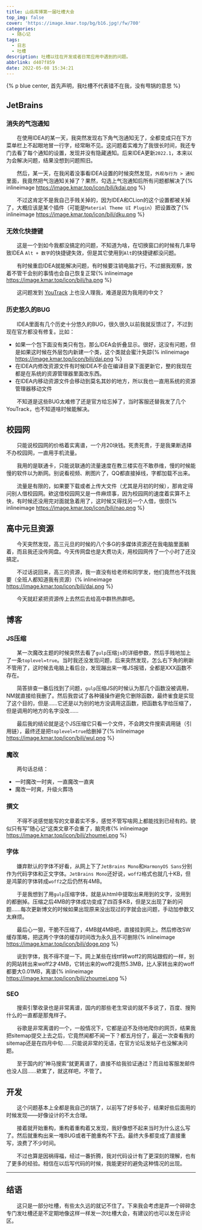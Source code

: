 ```yaml
---
title: 山岳库博第一届吐槽大会
top_img: false
cover: 'https://image.kmar.top/bg/b16.jpg!/fw/700'
categories:
  - 随心记
tags:
  - 日志
  - 吐槽
description: 吐槽以往在开发或者日常应用中遇到的问题。
abbrlink: d407f859
date: 2022-05-08 15:34:21
---
```


{% p blue center, 首先声明，我吐槽不代表错不在我，没有甩锅的意思 %}

## JetBrains

### 消失的气泡通知

&emsp;&emsp;在使用IDEA的某一天，我突然发现右下角气泡通知无了，全都变成只在下方菜单栏上不起眼地冒一行字，经常瞅不见。这问题着实难为了我很长时间，我还专门去看了每个通知的设置，发现并没有隐藏通知。后来IDEA更新`2022.1`，本来以为会解决问题，结果没想到问题照旧。

&emsp;&emsp;然后，某一天，在我闲着没事看IDEA设置的时候突然发现，`外观与行为 > 通知`里面，我竟然把气泡通知关掉了？果然，勾选上气泡通知后所有问题都解决了{% inlineimage https://image.kmar.top/icon/bili/kdai.png %}

&emsp;&emsp;不过这肯定不是我自己手贱关掉的，因为IDEA和CLion的这个设置都被关掉了，大概应该是某个插件（可能是`Material Theme UI Plugin`）把设置改了{% inlineimage https://image.kmar.top/icon/bili/dku.png %}

### 无效化快捷键

&emsp;&emsp;这是一个到如今我都没搞定的问题，不知道为啥，在切换窗口的时候有几率导致IDEA `Alt + 数字`的快捷键失效，但是其它使用到`Alt`的快捷键都没问题。

&emsp;&emsp;有时候重启IDEA就能解决问题，有时候要注销电脑才行。不过据我观察，放着不管干会别的事情也会自己恢复正常{% inlineimage https://image.kmar.top/icon/bili/ha.png %}

&emsp;&emsp;这问题发到 [YouTrack](https://youtrack.jetbrains.com/issue/IDEA-293641/%E9%83%A8%E5%88%86%E5%BF%AB%E6%8D%B7%E9%94%AE%E5%A4%B1%E6%95%88?clearDraft=true&description=%0A%0AIU-221.5080.210,%20JRE%2011.0.14.1%2B1-b2043.25x64%20JetBrains%20s.r.o.,%20OS%20Windows%2010(amd64)%20v10.0%20,%20screens%202400.0x1350.0) 上也没人理我，难道是因为我用的中文？

### 历史悠久的BUG

&emsp;&emsp;IDEA里面有几个历史十分悠久的BUG，很久很久以前我就反馈过了，不过到现在官方都没有修复。比如：

+ 如果一个包下面没有类只有包，那么IDEA会折叠显示。很好，这没有问题，但是如果这时候在外层包内新建一个类，这个类就会蜜汁失踪{% inlineimage https://image.kmar.top/icon/bili/dai.png %}
+ 在IDEA内修改资源文件有时候IDEA不会在编译目录下面更新它，整的我现在都是在系统的资源管理器里面改东西。
+ 在IDEA内移动资源文件会移动到莫名其妙的地方，所以我也一直用系统的资源管理器移动文件

&emsp;&emsp;不知道是这些BUG太难修了还是官方给忘掉了，当时客服还替我发了几个YouTrack，也不知道啥时候能解决。

## 校园网

&emsp;&emsp;只能说校园网的价格着实离谱，一个月20块钱。死贵死贵，于是我果断选择不办校园网，一直用手机流量。

&emsp;&emsp;我用的是联通卡，只能说联通的流量速度在教三楼实在不敢恭维，慢的时候能慢的软件以为断网。别说看视频、刷图片了，QQ都直接掉线，字都加载不出来。

&emsp;&emsp;流量是有限的，如果要下载或者上传大文件（尤其是月初的时候），那肯定得问别人借校园网。欸这借校园网又是一件麻烦事，因为校园网的速度着实算不上快，有时候还没用完对面就急着用了，这时候又得找另一个人借，很烦{% inlineimage https://image.kmar.top/icon/bili/nao.png %}

## 高中元旦资源

&emsp;&emsp;今天突然发现，高三元旦的时候的八个多G的多媒体资源还在我电脑里面躺着，而且我还没传网盘。今天传网盘也是大费功夫，用校园网传了一个小时了还没搞定。

&emsp;&emsp;不过话说回来，高三的资源，我一直没有给老师和同学发，他们竟然也不找我要（全班人都知道我有资源）{% inlineimage https://image.kmar.top/icon/bili/dai.png %}

&emsp;&emsp;今天就赶紧把资源传上去然后去给高中群热热群吧。

## 博客

### JS压缩

&emsp;&emsp;某一次魔改主题的时候突然去看了`gulp`压缩`js`的详细参数，然后手贱地加上了一条`toplevel=true`。当时我还没发现问题，后来突然发现，怎么右下角的刷新不管用了，这时候去电脑上看后台，发现蹦出来一堆JS报错，全都是XXX函数不存在。

&emsp;&emsp;简答排查一番后找到了问题，`gulp`压缩JS的时候认为那几个函数没被调用，NM就直接给我删了。然后我尝试了各种骚操作避免它删除函数，最终雀食是实现了这个目的，但是……它还是以为别的地方没调用这函数，把函数名字给压缩了，但是调用的地方的名字没改……

&emsp;&emsp;最后我的结论就是这个JS压缩它只看一个文件，不会跨文件搜索调用链（引用链），最终还是把`toplevel=true`给删掉了{% inlineimage https://image.kmar.top/icon/bili/wul.png %}

### 魔改

&emsp;&emsp;两句话总结：

+ 一时魔改一时爽，一直魔改一直爽
+ 魔改一时爽，升级火葬场

### 撰文

&emsp;&emsp;不得不说感觉能写的文章着实不多，感觉不管写啥网上都能找到已经有的。貌似只有写”随心记“这类文章不会重了，脑壳疼{% inlineimage https://image.kmar.top/icon/bili/zhoumei.png %}

### 字体

&emsp;&emsp;嫌弃默认的字体不好看，从网上下了`JetBrains Mono`和`HarmonyOS Sans`分别作为代码字体和正文字体。`JetBrains Mono`还好说，`woff2`格式也就几十KB，但是鸿蒙的字体转成`woff2`之后仍然有4MB。

&emsp;&emsp;于是我想到了用`gulp`压缩字体，就是从html中提取出来用到的文字，没用到的都删掉。压缩之后4MB的字体成功变成了四百多KB，但是又出现了新的问题……每次更新博文的时候如果出现原来没出现过的字就会出问题，手动加参数又太麻烦。

&emsp;&emsp;最后心一狠，干脆不压缩了，4MB就4MB吧，直接挂到网上。然后修改SW缓存策略，把这两个字体的缓存时间改为永久且不可删除{% inlineimage https://image.kmar.top/icon/bili/doge.png %}

&emsp;&emsp;说到字体，我不得不提一下。网上某些在线ttf转woff2的网站跟假的一样，别的网站转出来woff2才4MB，它转出来的woff2竟然5.3MB，比人家转出来的woff都要大0.01MB，离谱{% inlineimage https://image.kmar.top/icon/bili/zhoumei.png %}

### SEO

&emsp;&emsp;搜索引擎收录也是非常离谱，国内的那些老生常谈的就不多说了，百度、搜狗什么的一直都是那鬼样子。

&emsp;&emsp;谷歌是非常离谱的一个，一般情况下，它都是迫不及待地爬你的网页，结果我把sitemap提交上去之后，它竟然闻都不闻一下？都五月份了，最近一次查看我的sitemap还是在四月中旬……只能说非常的无语，在官方论坛发帖子也没解决问题。

&emsp;&emsp;至于国内的”神马搜索“就更离谱了，直接不给我验证通过？而且给客服发邮件也没人回……欸累了，就这样吧，不管了。

## 开发

&emsp;&emsp;这个问题基本上全都是我自己的锅了，以前写了好多轮子，结果好些后面用的时候发现——好像设计的不太合理。

&emsp;&emsp;接着就开始重构，重构着重构着又发现，我好像想不起来当时为什么这么写了。然后就重构出来一堆BUG或者干脆重构不下去。最终大多都变成了直接重写，浪费了不少时间。

&emsp;&emsp;不过也算是因祸得福，经过一番折腾，我对代码设计有了更深刻的理解，也有了更多的经验。相信在以后写代码的时候，我能更好的避免这种情况的出现。

---

## 结语

&emsp;&emsp;这只是一部分吐槽，有些太久远的就记不住了。下来我会考虑是弄一个碎碎念专门发吐槽还是不定期地像这样一样发一次吐槽大会，有建议的也可以发在评论区。